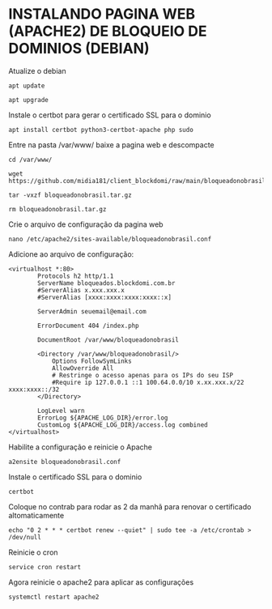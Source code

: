 # INSTALANDO PAGINA WEB (APACHE2) DE BLOQUEIO DE DOMINIOS (DEBIAN)
Atualize o debian
```plaintext
apt update
```
```plaintext
apt upgrade
```
Instale o certbot para gerar o certificado SSL para o dominio
```plaintext
apt install certbot python3-certbot-apache php sudo
```
Entre na pasta /var/www/ baixe a pagina web e descompacte
```plaintext
cd /var/www/
```
```plaintext
wget https://github.com/midia181/client_blockdomi/raw/main/bloqueadonobrasil.tar.gz
```
```plaintext
tar -vxzf bloqueadonobrasil.tar.gz
```
```plaintext
rm bloqueadonobrasil.tar.gz
```
Crie o arquivo de configuração da pagina web
```plaintext
nano /etc/apache2/sites-available/bloqueadonobrasil.conf
```
Adicione ao arquivo de configuração:
```plaintext
<virtualhost *:80>
        Protocols h2 http/1.1
        ServerName bloqueados.blockdomi.com.br
        #ServerAlias x.xxx.xxx.x
        #ServerAlias [xxxx:xxxx:xxxx:xxxx::x]
 
        ServerAdmin seuemail@email.com
 
        ErrorDocument 404 /index.php
 
        DocumentRoot /var/www/bloqueadonobrasil
 
        <Directory /var/www/bloqueadonobrasil/>
            Options FollowSymLinks
            AllowOverride All
            # Restringe o acesso apenas para os IPs do seu ISP
            #Require ip 127.0.0.1 ::1 100.64.0.0/10 x.xx.xxx.x/22 xxxx:xxxx::/32
        </Directory>
 
        LogLevel warn
        ErrorLog ${APACHE_LOG_DIR}/error.log
        CustomLog ${APACHE_LOG_DIR}/access.log combined
</virtualhost>
```
Habilite a configuração e reinicie o Apache
```plaintext
a2ensite bloqueadonobrasil.conf
```
Instale o certificado SSL para o dominio
```plaintext
certbot
```
Coloque no contrab para rodar as 2 da manhã para renovar o certificado altomaticamente
```plaintext
echo "0 2 * * * certbot renew --quiet" | sudo tee -a /etc/crontab > /dev/null
```
Reinicie o cron
```plaintext
service cron restart
```
Agora reinicie o apache2 para aplicar as configurações
```plaintext
systemctl restart apache2
```
